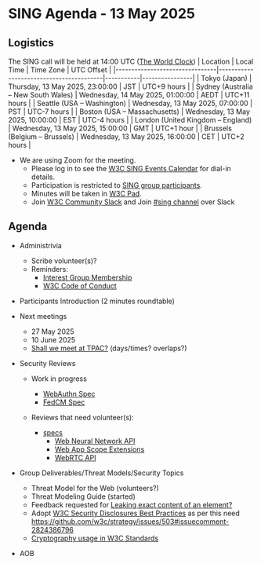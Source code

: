 # SING Agenda - 13 May 2025

## Logistics

The SING call will be held at 14:00 UTC ([The World Clock](https://www.timeanddate.com/worldclock/meetingdetails.html?year=2025&month=04&day=15&hour=14&min=0&sec=0&p1=248&p2=240&p3=234&p4=43&p5=136&p6=48))
| Location                       | Local Time                             | Time Zone | UTC Offset     |
|--------------------------------|-----------------------------------------|-----------|----------------|
| Tokyo (Japan)                  | Thursday, 13 May 2025, 23:00:00    | JST       | UTC+9 hours    |
| Sydney (Australia – New South Wales) | Wednesday, 14 May 2025, 01:00:00    | AEDT      | UTC+11 hours   |
| Seattle (USA – Washington)     | Wednesday, 13 May 2025, 07:00:00   | PST       | UTC-7 hours    |
| Boston (USA – Massachusetts)   | Wednesday, 13 May 2025, 10:00:00   | EST       | UTC-4 hours    |
| London (United Kingdom – England) | Wednesday, 13 May 2025, 15:00:00   | GMT       | UTC+1 hour            |
| Brussels (Belgium – Brussels)  | Wednesday, 13 May 2025, 16:00:00   | CET       | UTC+2 hours     |


* We are using Zoom for the meeting.
    * Please log in to see the [W3C SING Events Calendar](https://www.w3.org/groups/ig/security/calendar/) for dial-in details. 
    * Participation is restricted to [SING group participants](https://www.w3.org/groups/ig/security/participants/).
    * Minutes will be taken in [W3C Pad](https://pad.w3.org/p/SING_2025-05-13).
    * Join [W3C Community Slack](https://www.w3.org/wiki/Slack) and Join [#sing channel](https://w3ccommunity.slack.com/archives/C083DKWSAJX) over Slack


## Agenda

* Administrivia
  * Scribe volunteer(s)?
  * Reminders: 
     * [Interest Group Membership](https://www.w3.org/groups/ig/security/)
     * [W3C Code of Conduct](https://www.w3.org/policies/code-of-conduct/)
* Participants Introduction (2 minutes roundtable)
* Next meetings
  * 27 May 2025
  * 10 June 2025
  * [Shall we meet at TPAC?](https://github.com/w3c/tpac2025-meetings/) (days/times? overlaps?)

* Security Reviews
    * Work in progress
      * [WebAuthn Spec](https://w3ccommunity.slack.com/archives/C08DXPX52RJ)
      * [FedCM Spec](https://w3ccommunity.slack.com/archives/C08E4DR6Q6Q)

  * Reviews that need volunteer(s):
     * [specs](https://github.com/w3c/security-request/issues?q=is%3Aissue+is%3Aopen+no%3Aassignee+)   
       * [Web Neural Network API](https://github.com/w3c/security-request/issues/85)
       * [Web App Scope Extensions](https://github.com/w3c/security-request/issues/83)
       * [WebRTC API](https://github.com/w3c/security-request/issues/80)

* Group Deliverables/Threat Models/Security Topics
  * Threat Model for the Web (volunteers?)
  * Threat Modeling Guide (started)
  * Feedback requested for [Leaking exact content of an element?](https://github.com/w3c/IFT/issues/272)
  * Adopt [W3C Security Disclosures Best Practices](https://w3c.github.io/security-disclosure/) as per this need https://github.com/w3c/strategy/issues/503#issuecomment-2824386796
  * [Cryptography usage in W3C Standards](https://github.com/w3c/securityig/issues/12)

* AOB
